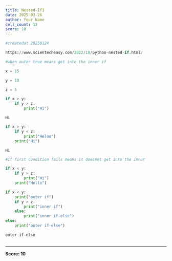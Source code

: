 ```yaml
---
title: Nested-If1
date: 2025-03-26
author: Your Name
cell_count: 12
score: 10
---
```


```python
#createdat 20250124
```


```python
https://www.scientecheasy.com/2022/10/python-nested-if.html/
```


```python
#when outer true means get into the inner if
```


```python
x = 15
```


```python
y = 10
```


```python
z = 5
```


```python
if x > y:
    if y > z:
        print("Hi")
```

    Hi



```python
if x > y:
    if y < z:
        print("Heloo")
    print("Hi")
```

    Hi



```python
#if first condition fails means it doesnot get into the inner 
```


```python
if x < y:
    if y > z:
        print("Hi")
    print("Hello")
```


```python
if x < y:
    print("outer if")
    if y > z:
        print("inner if")
    else:
        print("inner if-else")
else:
    print("outer if-else")
```

    outer if-else



```python

```


---
**Score: 10**